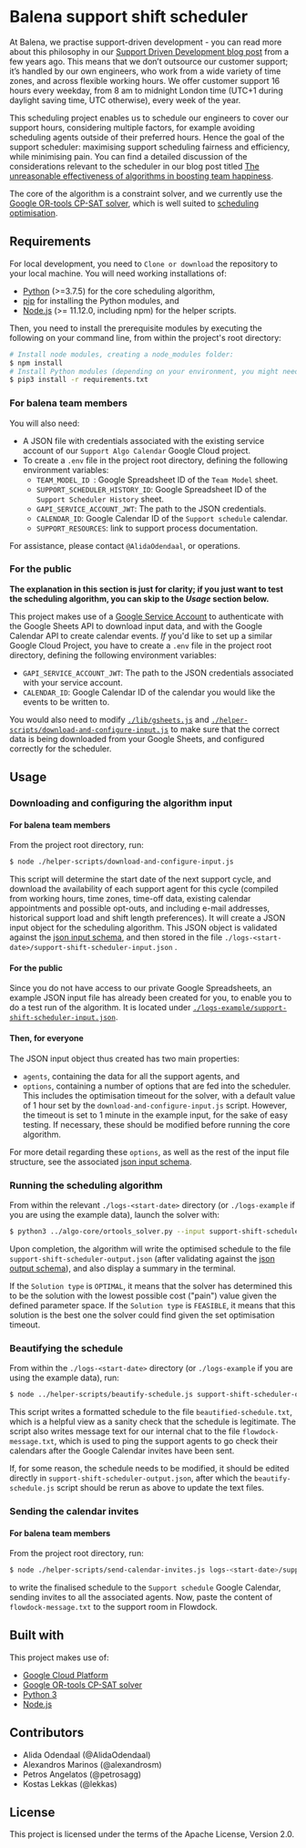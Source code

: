 # Balena support shift scheduler

At Balena, we practise support-driven development - you can read more about this philosophy in our [Support Driven Development blog post](https://www.balena.io/blog/support-driven-development/) from a few years ago. This means that we don’t outsource our customer support; it’s handled by our own engineers, who work from a wide variety of time zones, and across flexible working hours.  We offer customer support 16 hours every weekday, from 8 am to midnight London time (UTC+1 during daylight saving time, UTC otherwise), every week of the year.

This scheduling project enables us to schedule our engineers to cover our support hours, considering multiple factors, for example avoiding scheduling agents outside of their preferred hours. Hence the goal of the support scheduler: maximising support scheduling fairness and efficiency, while minimising pain. You can find a detailed discussion of the considerations relevant to the scheduler in our blog post titled [The unreasonable effectiveness of algorithms in boosting team happiness](https://www.balena.io/blog/the-unreasonable-effectiveness-of-algorithms-in-boosting-team-happiness/).

The core of the algorithm is a constraint solver, and we currently use the [Google OR-tools CP-SAT solver](https://developers.google.com/optimization/cp/cp_solver), which is well suited to [scheduling optimisation](<https://developers.google.com/optimization/scheduling/job_shop>).



## Requirements

For local development, you need to `Clone or download` the repository to your local machine. You will need working installations of:

* [Python](https://www.python.org/downloads/) (>=3.7.5) for the core scheduling algorithm, 
* [pip](<https://pypi.org/project/pip/>) for installing the Python modules, and
* [Node.js](https://nodejs.org/en/download/) (>= 11.12.0, including npm) for the helper scripts.

Then, you need to install the prerequisite modules by executing the following on your command line, from within the project's root directory:

```bash
# Install node modules, creating a node_modules folder:
$ npm install
# Install Python modules (depending on your environment, you might need to prepend this with sudo):
$ pip3 install -r requirements.txt     
```

### For balena team members

You will also need:

* A JSON file with credentials associated with the existing service account of our `Support Algo Calendar` Google Cloud project.
* To create a `.env` file in the project root directory, defining the following environment variables:
  * `TEAM_MODEL_ID `: Google Spreadsheet ID of the `Team Model` sheet.
  * `SUPPORT_SCHEDULER_HISTORY_ID`: Google Spreadsheet ID of the `Support Scheduler History` sheet.
  * `GAPI_SERVICE_ACCOUNT_JWT`: The path to the JSON credentials.
  * `CALENDAR_ID`: Google Calendar ID of the `Support schedule` calendar.
  * `SUPPORT_RESOURCES`: link to support process documentation.

For assistance, please contact `@AlidaOdendaal`, or operations.



### For the public

**The explanation in this section is just for clarity; if you just want to test the scheduling algorithm, you can skip to the *Usage* section below.**

This project makes use of a [Google Service Account](https://cloud.google.com/compute/docs/access/service-accounts) to authenticate with the Google Sheets API to download input data, and with the Google Calendar API to create calendar events. *If* you'd like to set up a similar Google Cloud Project, you have to create a `.env` file in the project root directory, defining the following environment variables:

- `GAPI_SERVICE_ACCOUNT_JWT`: The path to the JSON credentials associated with your service account.
- `CALENDAR_ID`: Google Calendar ID of the calendar you would like the events to be written to.

You would also need to modify [`./lib/gsheets.js`](./lib/gsheets.js) and [`./helper-scripts/download-and-configure-input.js`](./helper-scripts/download-and-configure-input.js) to make sure that the correct data is being downloaded from your Google Sheets, and configured correctly for the scheduler.



## Usage



### Downloading and configuring the algorithm input



#### For balena team members

From the project root directory, run:

``` bash
$ node ./helper-scripts/download-and-configure-input.js
```

This script will determine the start date of the next support cycle, and download the availability of each support agent for this cycle (compiled from working hours, time zones, time-off data, existing calendar appointments and possible opt-outs, and including e-mail addresses, historical support load and shift length preferences). It will create a JSON input object for the scheduling algorithm. This JSON object is validated against the [json input schema](./lib/schemas/support-shift-scheduler-input.schema.json), and then stored in the file `./logs-<start-date>/support-shift-scheduler-input.json` .



#### For the public

Since you do not have access to our private Google Spreadsheets, an example JSON input file has already been created for you, to enable you to do a test run of the algorithm. It is located under [`./logs-example/support-shift-scheduler-input.json`](./logs-example/support-shift-scheduler-input.json).



#### Then, for everyone

The JSON input object thus created has two main properties:

* `agents`, containing the data for all the support agents, and
* `options`, containing a number of options that are fed into the scheduler. This includes the optimisation timeout for the solver, with a default value of 1 hour set by the  `download-and-configure-input.js` script. However, the timeout is set to 1 minute in the example input, for the sake of easy testing. If necessary, these should be modified before running the core algorithm.

For more detail regarding these `options`, as well as the rest of the input file structure, see the associated [json input schema](./lib/schemas/support-shift-scheduler-input.schema.json).



### Running the scheduling algorithm

From within the relevant `./logs-<start-date>`  directory (or `./logs-example` if you are using the example data), launch the solver with:

```bash
$ python3 ../algo-core/ortools_solver.py --input support-shift-scheduler-input.json
```

Upon completion, the algorithm will write the optimised schedule to the file `support-shift-scheduler-output.json` (after validating against the [json output schema](./lib/schemas/support-shift-scheduler-output.schema.json)), and also display a summary in the terminal.

If the `Solution type` is `OPTIMAL`, it means that the solver has determined this to be the solution with the lowest possible cost ("pain") value given the defined parameter space. If the `Solution type` is `FEASIBLE`, it means that this solution is the best one the solver could find given the set optimisation timeout.



### Beautifying the schedule

From within the `./logs-<start-date>`  directory (or `./logs-example` if you are using the example data), run:

```bash
$ node ../helper-scripts/beautify-schedule.js support-shift-scheduler-output.json
```

This script writes a formatted schedule to the file `beautified-schedule.txt`, which is a helpful view as a sanity check that the schedule is legitimate. The script also writes message text for our internal chat to the file `flowdock-message.txt`, which is used to ping the support agents to go check their calendars after the Google Calendar invites have been sent.

If, for some reason, the schedule needs to be modified, it should be edited directly in `support-shift-scheduler-output.json`, after which the `beautify-schedule.js` script should be rerun as above to update the text files.



### Sending the calendar invites

#### For balena team members

From the project root directory, run:

```bash
$ node ./helper-scripts/send-calendar-invites.js logs-<start-date>/support-shift-scheduler-output.json
```

to write the finalised schedule to the `Support schedule` Google Calendar, sending invites to all the associated agents.  Now, paste the content of `flowdock-message.txt` to the support room in Flowdock.



## Built with

This project makes use of:

* [Google Cloud Platform](https://cloud.google.com/)
* [Google OR-tools CP-SAT solver](https://developers.google.com/optimization/cp/cp_solver)
* [Python 3](https://www.python.org/downloads/) 
* [Node.js](https://nodejs.org/en/download/)



## Contributors

* Alida Odendaal (@AlidaOdendaal)
* Alexandros Marinos (@alexandrosm)
* Petros Angelatos (@petrosagg)
* Kostas Lekkas (@lekkas)



## License

This project is licensed under the terms of the Apache License, Version 2.0.
